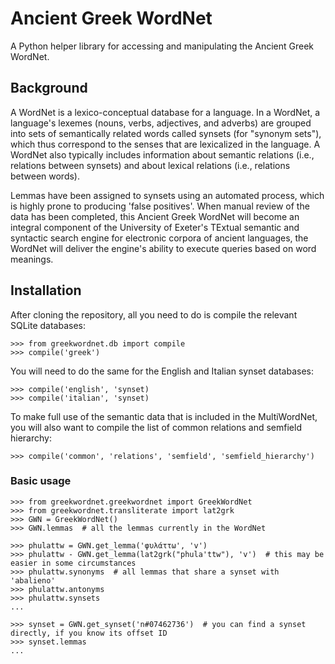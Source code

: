 # Ancient Greek WordNet
A Python helper library for accessing and manipulating the Ancient Greek WordNet.

## Background
A WordNet is a lexico-conceptual database for a language. In a WordNet, a language's lexemes (nouns, verbs, adjectives, and adverbs) are grouped into sets of semantically related words called synsets (for "synonym sets"), which thus correspond to the senses that are lexicalized in the language. A WordNet also typically includes information about semantic relations (i.e., relations between synsets) and about lexical relations (i.e., relations between words). 

Lemmas have been assigned to synsets using an automated process, which is highly prone to producing 'false positives'. When manual review of the data has been completed, this Ancient Greek WordNet will become an integral component of the University of Exeter's TExtual semantic and syntactic search engine for electronic corpora of ancient languages, the WordNet will deliver the engine's ability to execute queries based on word meanings.

## Installation

After cloning the repository, all you need to do is compile the relevant SQLite databases:
```
>>> from greekwordnet.db import compile
>>> compile('greek')
```
You will need to do the same for the English and Italian synset databases:
```
>>> compile('english', 'synset)
>>> compile('italian', 'synset)
```
To make full use of the semantic data that is included in the MultiWordNet, you will also want to compile the list of common relations and semfield hierarchy:
```
>>> compile('common', 'relations', 'semfield', 'semfield_hierarchy')
```

### Basic usage
```
>>> from greekwordnet.greekwordnet import GreekWordNet
>>> from greekwordnet.transliterate import lat2grk
>>> GWN = GreekWordNet()
>>> GWN.lemmas  # all the lemmas currently in the WordNet

>>> phulattw = GWN.get_lemma('φυλάττω', 'v')
>>> phulattw - GWN.get_lemma(lat2grk("phula'ttw"), 'v')  # this may be easier in some circumstances
>>> phulattw.synonyms  # all lemmas that share a synset with 'abalieno'
>>> phulattw.antonyms
>>> phulattw.synsets
...

>>> synset = GWN.get_synset('n#07462736')  # you can find a synset directly, if you know its offset ID
>>> synset.lemmas
...
```

